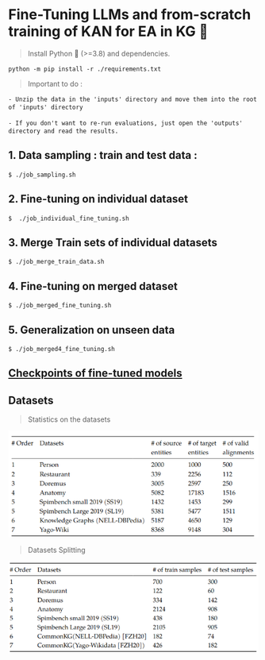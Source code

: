# Fine-Tuning LLMs and from-scratch training of KAN for EA in KG :dizzy:

> Install Python :snake: (>=3.8) and dependencies.

    python -m pip install -r ./requirements.txt

> Important to do :

    - Unzip the data in the 'inputs' directory and move them into the root of 'inputs' directory

    - If you don't want to re-run evaluations, just open the 'outputs' directory and read the results.

## 1. Data sampling : train and test data :

    $ ./job_sampling.sh

## 2. Fine-tuning on individual dataset

    $  ./job_individual_fine_tuning.sh

## 3. Merge Train sets of individual datasets

    $ ./job_merge_train_data.sh

## 4. Fine-tuning on merged dataset

    $ ./job_merged_fine_tuning.sh

## 5. Generalization on unseen data

    $ ./job_merged4_fine_tuning.sh

## [Checkpoints of fine-tuned models](https://drive.google.com/drive/folders/1a_WUu006b6tDVsaC9by9S2Ip0bXaPxk0?usp=sharing)

## Datasets

> Statistics on the datasets

![Statistics on the datasets](./LLM4EA-StatisticDatasets.png)

> Datasets Splitting

![Datasets Splitting](./LLM4EA-DataSplitting.png)


